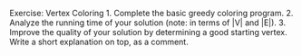 Exercise: Vertex Coloring
    1. Complete the basic greedy coloring program.
    2. Analyze the running time of your solution (note: in terms of |V| and |E|).
    3. Improve the quality of your solution by determining a good starting vertex. Write a short explanation on top, as a comment. 